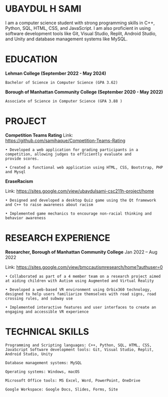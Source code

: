 # UBAYDUL H SAMI

I am a computer science student with strong programming skills in C++, Python, SQL, HTML, CSS, and JavaScript. I am also proficient in using software development tools like Git, Visual Studio, Replit, Android Studio, and Unity and database management systems like MySQL.

# EDUCATION

**Lehman College (September 2022 - May 2024)**

    Bachelor of Science in Computer Science (GPA 3.62)

**Borough of Manhattan Community College (September 2020 - May 2022)**

    Associate of Science in Computer Science (GPA 3.88 )

# PROJECT

**Competition Teams Rating**
Link: https://github.com/samihaque/Competition-Teams-Rating

    • Developed a web application for grading participants in a competition, allowing judges to efficiently evaluate and
    provide scores.
    
    • Created a functional web application using HTML, CSS, Bootstrap, PHP and Mysql

**EraseRacism**

Link: https://sites.google.com/view/ubaydulsami-csc211h-project/home

    • Designed and developed a desktop Quiz game using the Qt framework and C++ to raise awareness about racism 
    
    • Implemented game mechanics to encourage non-racial thinking and behavior awareness


# RESEARCH EXPERIENCE

**Researcher, Borough of Manhattan Community College** Jan 2022 – Aug 2022

Link: https://sites.google.com/view/bmccautismresearch/home?authuser=0


    • Collaborated as part of a 4 member team on a research project aimed at aiding children with Autism using Augmented and Virtual Reality
    
    • Developed a web-based VR environment using Orbix360 technology, designed to help users familiarize themselves with road signs, road crossing rules, and subway use
    
    • Implemented interactive features and user interfaces to create an engaging and accessible VR experience

# TECHNICAL SKILLS

    Programming and Scripting languages: C++, Python, SQL, HTML, CSS, JavaScript Software development tools: Git, Visual Studio, Replit, Android Studio, Unity
    
    Database management systems: MySQL
    
    Operating systems: Windows, macOS
    
    Microsoft Office tools: MS Excel, Word, PowerPoint, OneDrive
    
    Google Workspace: Google Docs, Slides, Forms, Site
